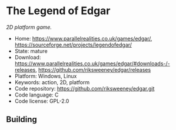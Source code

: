 # The Legend of Edgar

_2D platform game._

- Home: https://www.parallelrealities.co.uk/games/edgar/, https://sourceforge.net/projects/legendofedgar/
- State: mature
- Download: https://www.parallelrealities.co.uk/games/edgar/#downloads-/-releases, https://github.com/riksweeney/edgar/releases
- Platform: Windows, Linux
- Keywords: action, 2D, platform
- Code repository: https://github.com/riksweeney/edgar.git
- Code language: C
- Code license: GPL-2.0

## Building

